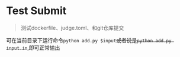 # Test Submit
> 测试dockerfile、judge.toml、和git仓库提交

可在当前目录下运行命令`python add.py $input`~~或者说是`python add.py input.in`~~,即可正常输出